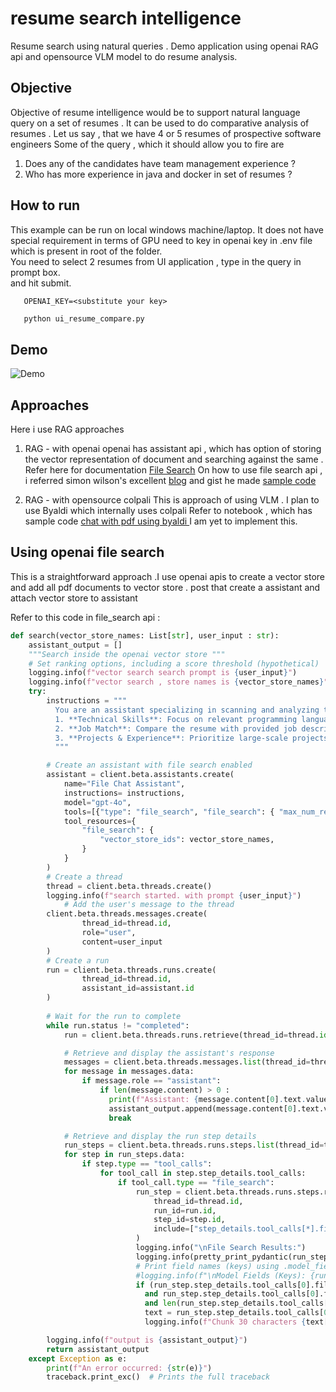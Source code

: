 # resume search intelligence
Resume search using natural queries .  Demo application using openai RAG api and opensource VLM model to do resume analysis.

## Objective 
Objective of resume intelligence would be to support natural language query on a set of resumes .
It can be used to do comparative analysis of resumes .
Let us say , that we have 4 or 5 resumes of prospective software engineers
Some of the query , which it should allow you to fire are 
1. Does any of the candidates have team management experience ? 
2. Who has more experience in java and docker in set of resumes ?

## How to run 
  This example can be run on local windows machine/laptop. 
  It does not have special requirement in terms of GPU 
  need to key in openai key in .env file which is present in root of the folder.  
  You need to select 2 resumes from UI application , type in the query in prompt box.  
  and hit submit.

```
   OPENAI_KEY=<substitute your key>
``` 
```bash
   python ui_resume_compare.py
```
## Demo
![Demo](demo.gif)

## Approaches
Here i use RAG approaches 
1. RAG - with openai
   openai has assistant api , which has option of storing the vector representation of document and searching against the same .
   Refer here for documentation [File Search](https://platform.openai.com/docs/assistants/tools/file-search)
   On how to use file search api , i referred simon wilson's excellent [blog](https://simonwillison.net/2024/Aug/30/openai-file-search/) and gist he made [sample code](https://gist.github.com/simonw/97e29b86540fcc627da4984daf5b7f9f)

2. RAG - with opensource colpali
   This is approach of using VLM . I plan to use Byaldi which internally uses colpali
   Refer to notebook , which has sample code [chat with pdf using byaldi
   ](https://github.com/AnswerDotAI/byaldi/blob/main/examples/chat_with_your_pdf.ipynb)
   I am yet to implement this.

## Using openai file search 
This is a straightforward approach .I use openai apis to create a vector store and add all pdf documents to vector store . post that create a assistant and attach vector store to assistant 

Refer to this code in file_search api : 
```python
def search(vector_store_names: List[str], user_input : str):
    assistant_output = []
    """Search inside the openai vector store """
    # Set ranking options, including a score threshold (hypothetical)
    logging.info(f"vector search search prompt is {user_input}")
    logging.info(f"vector search , store names is {vector_store_names}")
    try:
        instructions = """
          You are an assistant specializing in scanning and analyzing technology resumes. Your goal is to identify key technical skills, experience, and alignment with job descriptions.
          1. **Technical Skills**: Focus on relevant programming languages, frameworks, tools, and certifications (e.g., Python, Java, AWS, Docker). Highlight these clearly.
          2. **Job Match**: Compare the resume with provided job descriptions. Focus on matching key technologies and job experience, and note areas where the candidate doesn’t meet the requirements.
          3. **Projects & Experience**: Prioritize large-scale projects or leadership roles in tech teams. Identify open-source contributions or significant technical achievements.
          """

        # Create an assistant with file search enabled
        assistant = client.beta.assistants.create(
            name="File Chat Assistant",
            instructions= instructions,
            model="gpt-4o",
            tools=[{"type": "file_search", "file_search": { "max_num_results" : 3 ,"ranking_options" : { "score_threshold": 0.5 }}}],
            tool_resources={
                "file_search": {
                    "vector_store_ids": vector_store_names,           
                }
            }
        )
        # Create a thread
        thread = client.beta.threads.create()
        logging.info(f"search started. with prompt {user_input}")  
            # Add the user's message to the thread
        client.beta.threads.messages.create(
                thread_id=thread.id,
                role="user",
                content=user_input
        )
        # Create a run
        run = client.beta.threads.runs.create(
                thread_id=thread.id,
                assistant_id=assistant.id
        )
        
        # Wait for the run to complete
        while run.status != "completed":
            run = client.beta.threads.runs.retrieve(thread_id=thread.id, run_id=run.id)

            # Retrieve and display the assistant's response
            messages = client.beta.threads.messages.list(thread_id=thread.id)
            for message in messages.data:
                if message.role == "assistant":
                    if len(message.content) > 0 :
                      print(f"Assistant: {message.content[0].text.value}")
                      assistant_output.append(message.content[0].text.value)
                      break

            # Retrieve and display the run step details
            run_steps = client.beta.threads.runs.steps.list(thread_id=thread.id, run_id=run.id)
            for step in run_steps.data:
                if step.type == "tool_calls":
                    for tool_call in step.step_details.tool_calls:
                        if tool_call.type == "file_search":
                            run_step = client.beta.threads.runs.steps.retrieve (
                                thread_id=thread.id,
                                run_id=run.id,
                                step_id=step.id,
                                include=["step_details.tool_calls[*].file_search.results[*].content"]
                            )
                            logging.info("\nFile Search Results:")
                            logging.info(pretty_print_pydantic(run_step.step_details.tool_calls[0].file_search.results))
                            # Print field names (keys) using .model_fields.keys()
                            #logging.info(f"\nModel Fields (Keys): {run_step.step_details.tool_calls[0].file_search.results[0].model_fields.keys()}")
                            if (run_step.step_details.tool_calls[0].file_search.results 
                              and run_step.step_details.tool_calls[0].file_search.results[0].content
                              and len(run_step.step_details.tool_calls[0].file_search.results[0].content) > 0 ):
                              text = run_step.step_details.tool_calls[0].file_search.results[0].content[0].text
                              logging.info(f"Chunk 30 characters {text[0:30]}")

        logging.info(f"output is {assistant_output}")
        return assistant_output
    except Exception as e:
        print(f"An error occurred: {str(e)}")
        traceback.print_exc()  # Prints the full traceback
```

